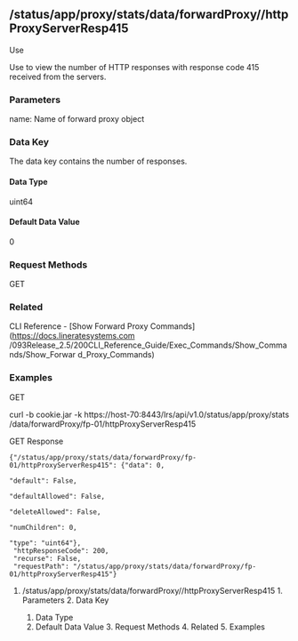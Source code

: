 ## /status/app/proxy/stats/data/forwardProxy/<name>/httpProxyServerResp415

Use

Use to view the number of HTTP responses with response code 415 received from
the servers.

### Parameters

name: Name of forward proxy object

### Data Key

The data key contains the number of responses.

#### Data Type

uint64

#### Default Data Value

0

### Request Methods

GET

### Related

CLI Reference - [Show Forward Proxy Commands](https://docs.lineratesystems.com
/093Release_2.5/200CLI_Reference_Guide/Exec_Commands/Show_Commands/Show_Forwar
d_Proxy_Commands)

### Examples

GET

curl -b cookie.jar -k https://host-70:8443/lrs/api/v1.0/status/app/proxy/stats
/data/forwardProxy/fp-01/httpProxyServerResp415

GET Response

    
    {"/status/app/proxy/stats/data/forwardProxy/fp-01/httpProxyServerResp415": {"data": 0,
                                                                                 "default": False,
                                                                                 "defaultAllowed": False,
                                                                                 "deleteAllowed": False,
                                                                                 "numChildren": 0,
                                                                                 "type": "uint64"},
     "httpResponseCode": 200,
     "recurse": False,
     "requestPath": "/status/app/proxy/stats/data/forwardProxy/fp-01/httpProxyServerResp415"}
    

  1. /status/app/proxy/stats/data/forwardProxy/<name>/httpProxyServerResp415
    1. Parameters
    2. Data Key
      1. Data Type
      2. Default Data Value
    3. Request Methods
    4. Related
    5. Examples

